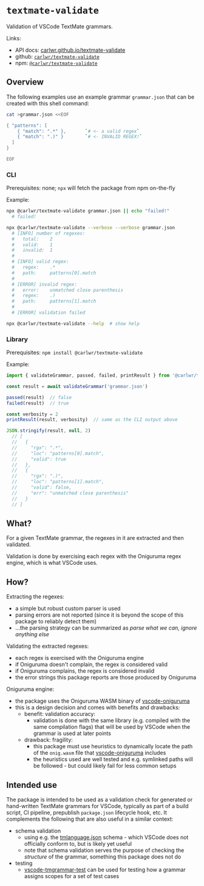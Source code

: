 # `textmate-validate`

Validation of VSCode TextMate grammars.

Links:
* API docs: [carlwr.github.io/textmate-validate](https://carlwr.github.io/textmate-validate)
* github: [`carlwr/textmate-validate`](https://github.com/carlwr/textmate-validate)
* npm: [`@carlwr/textmate-validate`](https://www.npmjs.com/package/@carlwr/textmate-validate)

## Overview

The following examples use an example grammar `grammar.json` that can be created with this shell command:

```bash
cat >grammar.json <<EOF

{ "patterns": [
    { "match": ".*" },       `# <- a valid regex`
    { "match": ".)" }        `# <- INVALID REGEX!`
  ]
}

EOF
```

### CLI

Prerequisites: none; `npx` will fetch the package from npm on-the-fly

Example:
```bash
npx @carlwr/textmate-validate grammar.json || echo "failed!"
  # failed!

npx @carlwr/textmate-validate --verbose --verbose grammar.json
  # [INFO] number of regexes:
  #   total:    2
  #   valid:    1
  #   invalid:  1
  #
  # [INFO] valid regex:
  #   regex:    .*
  #   path:     patterns[0].match
  #
  # [ERROR] invalid regex:
  #   error:    unmatched close parenthesis
  #   regex:    .)
  #   path:     patterns[1].match
  #
  # [ERROR] validation failed

npx @carlwr/textmate-validate --help  # show help

```

<!-- test:
# (first run command above to create grammar.json)
pnpm tsx src/cli.ts --verbose --verbose grammar.json
-->

### Library

Prerequisites: `npm install @carlwr/textmate-validate`

Example:
```typescript
import { validateGrammar, passed, failed, printResult } from '@carlwr/textmate-validate'

const result = await validateGrammar('grammar.json')

passed(result)  // false
failed(result)  // true

const verbosity = 2
printResult(result, verbosity)  // same as the CLI output above

JSON.stringify(result, null, 2)
  // [
  //   {
  //     "rgx": ".*",
  //     "loc": "patterns[0].match",
  //     "valid": true
  //   },
  //   {
  //     "rgx": ".)",
  //     "loc": "patterns[1].match",
  //     "valid": false,
  //     "err": "unmatched close parenthesis"
  //   }
  // ]

```

<!-- test:
# (with the code excl. the import statement in the clipboard):
mkdir -p .aux
>.aux/r.ts cat <<<"import { validateGrammar, passed, failed, printResult } from '../src/index.js'"
>>.aux/r.ts pbpaste && pnpm tsx .aux/r.ts
-->

## What?

For a given TextMate grammar, the regexes in it are extracted and then validated.

Validation is done by exercising each regex with the Oniguruma regex engine, which is what VSCode uses.

## How?

Extracting the regexes:
- a simple but robust custom parser is used
- parsing errors are not reported (since it is beyond the scope of this package to reliably detect them)
- ...the parsing strategy can be summarized as _parse what we can, ignore anything else_

Validating the extracted regexes:
- each regex is exercised with the Oniguruma engine
- if Oniguruma doesn't complain, the regex is considered valid
- if Oniguruma complains, the regex is considered invalid
- the error strings this package reports are those produced by Oniguruma

Oniguruma engine:
- the package uses the Oniguruma WASM binary of [vscode-oniguruma]
- this is a design decision and comes with benefits and drawbacks:
  - benefit: validation accuracy:
    - validation is done with the same library (e.g. compiled with the same compilation flags) that will be used by VSCode when the grammar is used at later points
  - drawback: fragility:
    - this package must use heuristics to dynamically locate the path of the `onig.wasm` file that [vscode-oniguruma] includes
    - the heuristics used are well tested and e.g. symlinked paths will be followed - but could likely fail for less common setups

## Intended use

The package is intended to be used as a validation check for generated or hand-written TextMate grammars for VSCode, typically as part of a build script, CI pipeline, prepublish `package.json` lifecycle hook, etc. It complements the following that are also useful in a similar context:

- schema validation
  - using e.g. the [tmlanguage.json] schema - which VSCode does not officially conform to, but is likely yet useful
  - note that schema validation serves the purpose of checking the _structure_ of the grammar, something this package does not do
- testing
  - [vscode-tmgrammar-test] can be used for testing how a grammar assigns scopes for a set of test cases

[vscode-textmate]: https://github.com/microsoft/vscode-textmate
[vscode-oniguruma]: https://github.com/microsoft/vscode-oniguruma
[tmlanguage.json]: https://json.schemastore.org/tmlanguage.json
[vscode-tmgrammar-test]: https://github.com/PanAeon/vscode-tmgrammar-test
[ajv]: https://github.com/ajv-validator/ajv